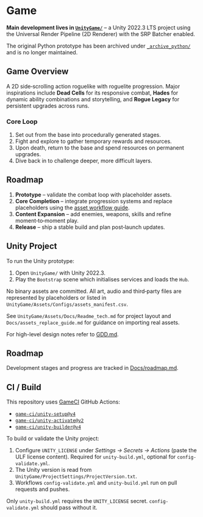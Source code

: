 # Game

**Main development lives in [`UnityGame/`](UnityGame/)** – a Unity 2022.3 LTS project using the Universal Render Pipeline (2D Renderer) with the SRP Batcher enabled.

The original Python prototype has been archived under [`_archive_python/`](_archive_python/) and is no longer maintained.

## Game Overview

A 2D side‑scrolling action roguelike with roguelite progression.
Major inspirations include **Dead Cells** for its responsive combat,
**Hades** for dynamic ability combinations and storytelling, and
**Rogue Legacy** for persistent upgrades across runs.

### Core Loop
1. Set out from the base into procedurally generated stages.
2. Fight and explore to gather temporary rewards and resources.
3. Upon death, return to the base and spend resources on permanent upgrades.
4. Dive back in to challenge deeper, more difficult layers.

## Roadmap

1. **Prototype** – validate the combat loop with placeholder assets.
2. **Core Completion** – integrate progression systems and replace placeholders using the [asset workflow guide](Docs/assets_replace_guide.md).
3. **Content Expansion** – add enemies, weapons, skills and refine moment‑to‑moment play.
4. **Release** – ship a stable build and plan post‑launch updates.

## Unity Project

To run the Unity prototype:

1. Open `UnityGame/` with Unity 2022.3.
2. Play the `Bootstrap` scene which initialises services and loads the `Hub`.

No binary assets are committed. All art, audio and third‑party files are represented by placeholders or listed in `UnityGame/Assets/Configs/assets_manifest.csv`.

See `UnityGame/Assets/Docs/Readme_tech.md` for project layout and `Docs/assets_replace_guide.md` for guidance on importing real assets.

For high-level design notes refer to [GDD.md](GDD.md).

## Roadmap

Development stages and progress are tracked in [Docs/roadmap.md](Docs/roadmap.md).

## CI / Build

This repository uses [GameCI](https://game.ci/) GitHub Actions:

- [`game-ci/unity-setup@v4`](https://github.com/game-ci/unity-setup)
- [`game-ci/unity-activate@v2`](https://github.com/game-ci/unity-activate)
- [`game-ci/unity-builder@v4`](https://github.com/game-ci/unity-builder)

To build or validate the Unity project:

1. Configure `UNITY_LICENSE` under *Settings → Secrets → Actions* (paste the ULF license content). Required for `unity-build.yml`, optional for `config-validate.yml`.
2. The Unity version is read from `UnityGame/ProjectSettings/ProjectVersion.txt`.
3. Workflows `config-validate.yml` and `unity-build.yml` run on pull requests and pushes.

Only `unity-build.yml` requires the `UNITY_LICENSE` secret. `config-validate.yml` should pass without it.

